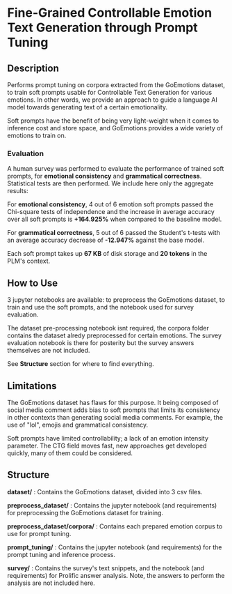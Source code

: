 # Fine-Grained Controllable Emotion Text Generation through Prompt Tuning
## Description
Performs prompt tuning on corpora extracted from the GoEmotions dataset, to train soft prompts usable for Controllable Text Generation for various emotions. In other words, we provide an approach to guide a language AI model towards generating text of a certain emotionality. 

Soft prompts have the benefit of being very light-weight when it comes to inference cost and store space, and GoEmotions provides a wide variety of emotions to train on.

### Evaluation
A human survey was performed to evaluate the performance of trained soft prompts, for **emotional consistency** and **grammatical correctness**. Statistical tests are then performed. We include here only the aggregate results: 

For **emotional consistency**, 4 out of 6 emotion soft prompts passed the Chi-square tests of independence and the increase in average accuracy over all soft prompts is **+164.925%** when compared to the baseline model. 

For **grammatical correctness**, 5 out of 6 passed the Student's t-tests with an average accuracy decrease of **-12.947%** against the base model.

Each soft prompt takes up **67 KB** of disk storage and **20 tokens** in the PLM's context.

## How to Use
3 jupyter notebooks are available: to preprocess the GoEmotions dataset, to train and use the soft prompts, and the notebook used for survey evaluation.

The dataset pre-processing notebook isnt required, the corpora folder contains the dataset alredy preprocessed for certain emotions. The survey evaluation notebook is there for posterity but the survey answers themselves are not included.

See **Structure** section for where to find everything. 

## Limitations
The GoEmotions dataset has flaws for this purpose. It being composed of social media comment adds bias to soft prompts that limits its consistency in other contexts than generating social media comments. For example, the use of "lol", emojis and grammatical consistency. 

Soft prompts have limited controllability; a lack of an emotion intensity parameter. The CTG field moves fast, new approaches get developed quickly, many of them could be considered.

## Structure
**dataset/** : Contains the GoEmotions dataset, divided into 3 csv files.

**preprocess_dataset/** : Contains the jupyter notebook (and requirements) for preprocessing the GoEmotions dataset for training.

**preprocess_dataset/corpora/** : Contains each prepared emotion corpus to use for prompt tuning.

**prompt_tuning/** : Contains the jupyter notebook (and requirements) for the prompt tuning and inference process.

**survey/** : Contains the survey's text snippets, and the notebook (and requirements) for Prolific answer analysis. Note, the answers to perform the analysis are not included here.
